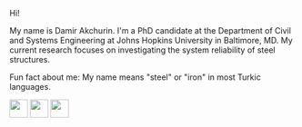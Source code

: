 Hi!

My name is Damir Akchurin. I'm a PhD candidate at the Department of Civil and Systems Engineering at Johns Hopkins University in Baltimore, MD. My current research focuses on investigating the system reliability of steel structures.

Fun fact about me: My name means "steel" or "iron" in most Turkic languages.

<div align = "left">
  <img src="https://cdn.jsdelivr.net/gh/devicons/devicon/icons/julia/julia-original.svg" width = 32/>
  <img src="https://cdn.jsdelivr.net/gh/devicons/devicon/icons/matlab/matlab-original.svg" width = 32/>
  <img src="https://cdn.jsdelivr.net/gh/devicons/devicon/icons/python/python-original.svg" width = 32/>
</div>
